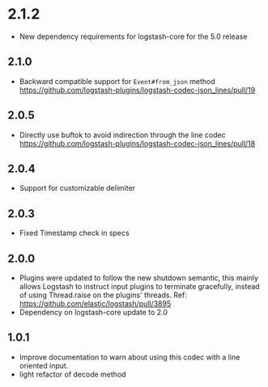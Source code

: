 # 2.1.2
  - New dependency requirements for logstash-core for the 5.0 release
## 2.1.0
 - Backward compatible support for `Event#from_json` method https://github.com/logstash-plugins/logstash-codec-json_lines/pull/19

## 2.0.5
 - Directly use buftok to avoid indirection through the line codec https://github.com/logstash-plugins/logstash-codec-json_lines/pull/18

## 2.0.4
 - Support for customizable delimiter

## 2.0.3
 - Fixed Timestamp check in specs

## 2.0.0
 - Plugins were updated to follow the new shutdown semantic, this mainly allows Logstash to instruct input plugins to terminate gracefully,
   instead of using Thread.raise on the plugins' threads. Ref: https://github.com/elastic/logstash/pull/3895
 - Dependency on logstash-core update to 2.0

## 1.0.1
 - Improve documentation to warn about using this codec with a line oriented input.
 - light refactor of decode method
